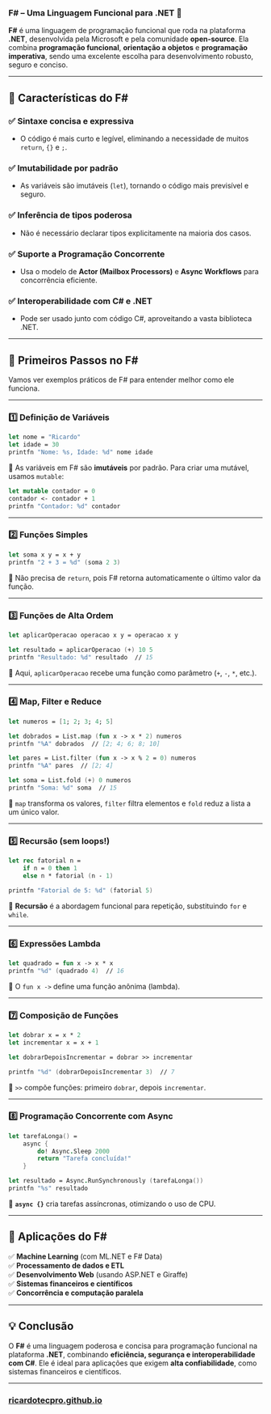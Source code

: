 ### **F# – Uma Linguagem Funcional para .NET** 🚀

**F#** é uma linguagem de programação funcional que roda na plataforma **.NET**, desenvolvida pela Microsoft e pela comunidade **open-source**. Ela combina **programação funcional**, **orientação a objetos** e **programação imperativa**, sendo uma excelente escolha para desenvolvimento robusto, seguro e conciso.

---

## **🔹 Características do F#**

### ✅ **Sintaxe concisa e expressiva**

- O código é mais curto e legível, eliminando a necessidade de muitos `return`, `{}` e `;`.

### ✅ **Imutabilidade por padrão**

- As variáveis são imutáveis (`let`), tornando o código mais previsível e seguro.

### ✅ **Inferência de tipos poderosa**

- Não é necessário declarar tipos explicitamente na maioria dos casos.

### ✅ **Suporte a Programação Concorrente**

- Usa o modelo de **Actor (Mailbox Processors)** e **Async Workflows** para concorrência eficiente.

### ✅ **Interoperabilidade com C# e .NET**

- Pode ser usado junto com código C#, aproveitando a vasta biblioteca .NET.

---

## **📌 Primeiros Passos no F#**

Vamos ver exemplos práticos de F# para entender melhor como ele funciona.

---

### **1️⃣ Definição de Variáveis**

```fsharp
let nome = "Ricardo"
let idade = 30
printfn "Nome: %s, Idade: %d" nome idade
```

📌 As variáveis em F# são **imutáveis** por padrão. Para criar uma mutável, usamos `mutable`:

```fsharp
let mutable contador = 0
contador <- contador + 1
printfn "Contador: %d" contador
```

---

### **2️⃣ Funções Simples**

```fsharp
let soma x y = x + y
printfn "2 + 3 = %d" (soma 2 3)
```

📌 Não precisa de `return`, pois F# retorna automaticamente o último valor da função.

---

### **3️⃣ Funções de Alta Ordem**

```fsharp
let aplicarOperacao operacao x y = operacao x y

let resultado = aplicarOperacao (+) 10 5
printfn "Resultado: %d" resultado  // 15
```

📌 Aqui, `aplicarOperacao` recebe uma função como parâmetro (`+`, `-`, `*`, etc.).

---

### **4️⃣ Map, Filter e Reduce**

```fsharp
let numeros = [1; 2; 3; 4; 5]

let dobrados = List.map (fun x -> x * 2) numeros
printfn "%A" dobrados  // [2; 4; 6; 8; 10]

let pares = List.filter (fun x -> x % 2 = 0) numeros
printfn "%A" pares  // [2; 4]

let soma = List.fold (+) 0 numeros
printfn "Soma: %d" soma  // 15
```

📌 `map` transforma os valores, `filter` filtra elementos e `fold` reduz a lista a um único valor.

---

### **5️⃣ Recursão (sem loops!)**

```fsharp
let rec fatorial n =
    if n = 0 then 1
    else n * fatorial (n - 1)

printfn "Fatorial de 5: %d" (fatorial 5)
```

📌 **Recursão** é a abordagem funcional para repetição, substituindo `for` e `while`.

---

### **6️⃣ Expressões Lambda**

```fsharp
let quadrado = fun x -> x * x
printfn "%d" (quadrado 4)  // 16
```

📌 O `fun x ->` define uma função anônima (lambda).

---

### **7️⃣ Composição de Funções**

```fsharp
let dobrar x = x * 2
let incrementar x = x + 1

let dobrarDepoisIncrementar = dobrar >> incrementar

printfn "%d" (dobrarDepoisIncrementar 3)  // 7
```

📌 `>>` compõe funções: primeiro `dobrar`, depois `incrementar`.

---

### **8️⃣ Programação Concorrente com Async**

```fsharp
let tarefaLonga() =
    async {
        do! Async.Sleep 2000
        return "Tarefa concluída!"
    }

let resultado = Async.RunSynchronously (tarefaLonga())
printfn "%s" resultado
```

📌 **`async {}`** cria tarefas assíncronas, otimizando o uso de CPU.

---

## **📍 Aplicações do F#**

✅ **Machine Learning** (com ML.NET e F# Data)  
✅ **Processamento de dados e ETL**  
✅ **Desenvolvimento Web** (usando ASP.NET e Giraffe)  
✅ **Sistemas financeiros e científicos**  
✅ **Concorrência e computação paralela**

---

## **💡 Conclusão**

O **F#** é uma linguagem poderosa e concisa para programação funcional na plataforma **.NET**, combinando **eficiência, segurança e interoperabilidade com C#**. Ele é ideal para aplicações que exigem **alta confiabilidade**, como sistemas financeiros e científicos.

---

### [ricardotecpro.github.io](https://ricardotecpro.github.io/)
